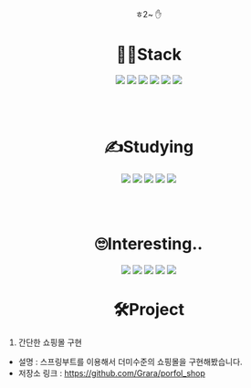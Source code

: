 

<div align = center>
  
ㅎ2~ ✋

<h1>👨‍🎓Stack</h1>

<img src="https://img.shields.io/badge/JAVA-007396?style=for-the-badge&logo=java&logoColor=white">
<img src="https://img.shields.io/badge/springboot-6DB33F?style=for-the-badge&logo=springboot&logoColor=white">
<img src="https://img.shields.io/badge/Hibernate-59666C?style=for-the-badge&logo=Hibernate&logoColor=white">
<img src="https://img.shields.io/badge/markdown-000000?style=for-the-badge&logo=markdown&logoColor=white">
<img src="https://img.shields.io/badge/springsecurity-6DB33F?style=for-the-badge&logo=springsecurity&logoColor=white">
<img src="https://img.shields.io/badge/mysql-4479A1?style=for-the-badge&logo=mysql&logoColor=white">
  
<br><br>
<h1>✍Studying</h1>
<img src="https://img.shields.io/badge/spring-6DB33F?style=for-the-badge&logo=spring&logoColor=white">
<img src="https://img.shields.io/badge/HTML5-E34F26?style=for-the-badge&logo=HTML5&logoColor=white">
<img src="https://img.shields.io/badge/css3-1572B6?style=for-the-badge&logo=css3&logoColor=white">
<img src="https://img.shields.io/badge/javascript-F7DF1E?style=for-the-badge&logo=javascript&logoColor=white">
<img src="https://img.shields.io/badge/jquery-0769AD?style=for-the-badge&logo=jquery&logoColor=white">
  
<br><br>
<h1>🙄Interesting..</h1>
<img src="https://img.shields.io/badge/svelte-FF3E00?style=for-the-badge&logo=svelte&logoColor=white">
<img src="https://img.shields.io/badge/typescript-3178C6?style=for-the-badge&logo=typescript&logoColor=white">
<img src="https://img.shields.io/badge/react-61DAFB?style=for-the-badge&logo=react&logoColor=white">
<img src="https://img.shields.io/badge/rust-000000?style=for-the-badge&logo=rust&logoColor=white">
<img src="https://img.shields.io/badge/scala-DC322F?style=for-the-badge&logo=scala&logoColor=white">

</div>

<h1 align= center>🛠Project</h1> 

1. 간단한 쇼핑몰 구현
  - 설명 : 스프링부트를 이용해서 더미수준의 쇼핑몰을 구현해봤습니다.
  - 저장소 링크 : https://github.com/Grara/porfol_shop

